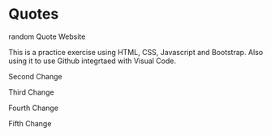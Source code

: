 # Quotes
random Quote Website

This is a practice exercise using HTML, CSS, Javascript and Bootstrap.  Also using it to use Github integrtaed with Visual Code.

Second Change

Third Change

Fourth Change

Fifth Change
